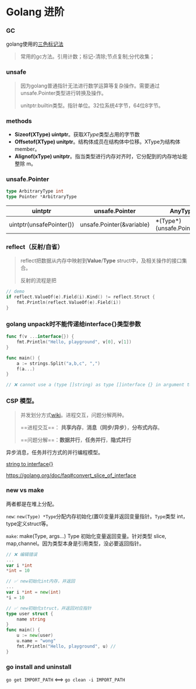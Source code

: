 # Golang 进阶

<!-- :Tech:Language: -->

### GC

golang使用的[三色标记法](http://legendtkl.com/2017/04/28/golang-gc/)

> 常用的gc方法。引用计数；标记-清除;节点复制;分代收集；

### unsafe

> 因为golang普通指针无法进行数学运算等复杂操作。需要通过unsafe.Pointer类型进行转换及操作。
> 
> unitptr:builtin类型。指针单位。32位系统4字节，64位8字节。

### methods

- **Sizeof(XType) uintptr**。获取*XType*类型占用的字节数
- **Offsetof(XType) unitptr**。结构体成员在结构体中位移。XType为结构体member。
- **Alignof(xType) unitptr**。指当类型进行内存对齐时，它分配到的内存地址能整除 m。

### unsafe.Pointer

```go
type ArbitraryType int
type Pointer *ArbitraryType 
```

| uintptr                  | unsafe.Pointer            | AnyType                        |
| ------------------------ | ------------------------- | ------------------------------ |
| uintptr(unsafePointer()) | unsafe.Pointer(&variable) | \*(Type\*)(unsafe.Pointer(&i)) |

### reflect（反射/自省）

> reflect把数据从内存中映射到**Value**/**Type** struct中，及相关操作的接口集合。
> 
> 反射的流程是把

```go
// demo
if reflect.ValueOf(e).Field(i).Kind() != reflect.Struct {
    fmt.Println(reflect.ValueOf(e).Field(i))
}
```

### golang unpack时不能传递给interface{}类型参数

```go
func f(v ...interface{}) {
    fmt.Println("Hello, playground", v[0], v[1])
}

func main() {
    a := strings.Split("a,b,c", ",")
    f(a...)
}

// ❌ cannot use a (type []string) as type []interface {} in argument to f
```

### CSP 模型。

> 并发划分方式[wiki](https://zh.wikipedia.org/wiki/%E5%B9%B6%E8%A1%8C%E7%BC%96%E7%A8%8B%E6%A8%A1%E5%9E%8B)。进程交互，问题分解两种。
> 
> ==进程交互==： **共享内存**，**消息（同步/异步）**，**分布式内存**。
> 
> ==问题分解==：**数据并行**，**任务并行**，**隐式并行**

异步消息，任务并行方式的并行编程模型。

[string to interface{}](https://stackoverflow.com/questions/27689058/convert-string-to-interface)

https://golang.org/doc/faq#convert_slice_of_interface

### new vs make

两者都是在堆上分配。

`new`: `new(Type) *Type`分配内存初始化(置0)变量并返回变量指针。`Type`类型 int，type定义struct等。

`make`: make(Type, args...) Type  初始化变量返回变量。针对类型 slice, map,channel。因为类型本身是引用类型，没必要返回指针。

```go
// ❌ 编辑错误
...
var i *int
*int = 10 

// ✅ new初始化int内存，并返回
...
var i *int = new(int)
*i = 10 

// ✅ new初始化struct，并返回对应指针
type user struct {
    name string
}
func main() {
    u := new(user)
    u.name = "wong"
    fmt.Println("Hello, playground", u) // 
}
```

### go install and uninstall

`go get IMPORT_PATH` <==> `go clean -i IMPORT_PATH`
